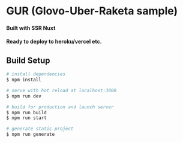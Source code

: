 # GUR (Glovo-Uber-Raketa sample)
#### Built with SSR Nuxt
#### Ready to deploy to heroku/vercel etc.
## Build Setup

```bash
# install dependencies
$ npm install

# serve with hot reload at localhost:3000
$ npm run dev

# build for production and launch server
$ npm run build
$ npm run start

# generate static project
$ npm run generate
```
